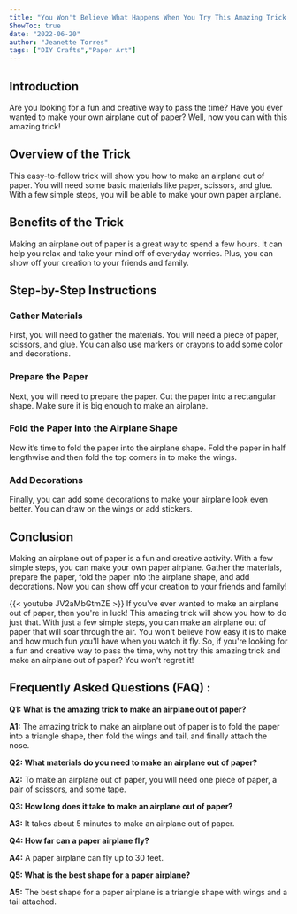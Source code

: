 ```yaml
---
title: "You Won't Believe What Happens When You Try This Amazing Trick to Make an Airplane Out of Paper!"
ShowToc: true 
date: "2022-06-20"
author: "Jeanette Torres" 
tags: ["DIY Crafts","Paper Art"]
---
```

## Introduction
Are you looking for a fun and creative way to pass the time? Have you ever wanted to make your own airplane out of paper? Well, now you can with this amazing trick! 

## Overview of the Trick
This easy-to-follow trick will show you how to make an airplane out of paper. You will need some basic materials like paper, scissors, and glue. With a few simple steps, you will be able to make your own paper airplane. 

## Benefits of the Trick
Making an airplane out of paper is a great way to spend a few hours. It can help you relax and take your mind off of everyday worries. Plus, you can show off your creation to your friends and family. 

## Step-by-Step Instructions

### Gather Materials
First, you will need to gather the materials. You will need a piece of paper, scissors, and glue. You can also use markers or crayons to add some color and decorations. 

### Prepare the Paper
Next, you will need to prepare the paper. Cut the paper into a rectangular shape. Make sure it is big enough to make an airplane. 

### Fold the Paper into the Airplane Shape
Now it’s time to fold the paper into the airplane shape. Fold the paper in half lengthwise and then fold the top corners in to make the wings. 

### Add Decorations
Finally, you can add some decorations to make your airplane look even better. You can draw on the wings or add stickers. 

## Conclusion
Making an airplane out of paper is a fun and creative activity. With a few simple steps, you can make your own paper airplane. Gather the materials, prepare the paper, fold the paper into the airplane shape, and add decorations. Now you can show off your creation to your friends and family!

{{< youtube JV2aMbGtmZE >}} 
If you've ever wanted to make an airplane out of paper, then you're in luck! This amazing trick will show you how to do just that. With just a few simple steps, you can make an airplane out of paper that will soar through the air. You won't believe how easy it is to make and how much fun you'll have when you watch it fly. So, if you're looking for a fun and creative way to pass the time, why not try this amazing trick and make an airplane out of paper? You won't regret it!

## Frequently Asked Questions (FAQ) :
**Q1: What is the amazing trick to make an airplane out of paper?**

**A1:** The amazing trick to make an airplane out of paper is to fold the paper into a triangle shape, then fold the wings and tail, and finally attach the nose.

**Q2: What materials do you need to make an airplane out of paper?**

**A2:** To make an airplane out of paper, you will need one piece of paper, a pair of scissors, and some tape.

**Q3: How long does it take to make an airplane out of paper?**

**A3:** It takes about 5 minutes to make an airplane out of paper.

**Q4: How far can a paper airplane fly?**

**A4:** A paper airplane can fly up to 30 feet.

**Q5: What is the best shape for a paper airplane?**

**A5:** The best shape for a paper airplane is a triangle shape with wings and a tail attached.





